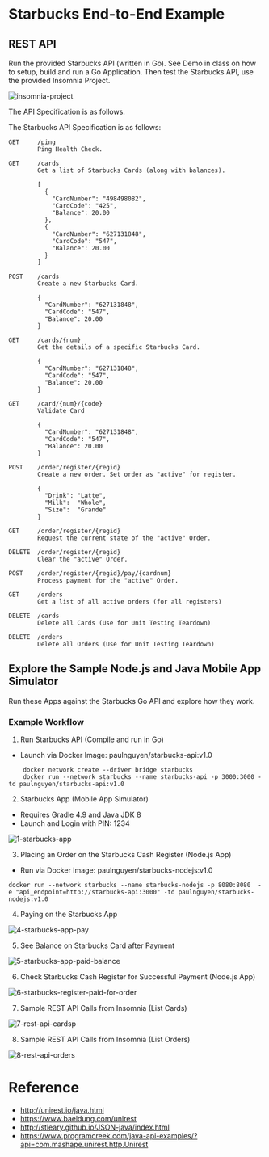 # Starbucks End-to-End Example


## REST API 

Run the provided Starbucks API (written in Go).  See Demo in class on how to setup, build and run a Go Application.  Then test the Starbucks API, use the provided Insomnia Project.

![insomnia-project](images/insomnia-project.png)

The API Specification is as follows. 

The Starbucks API Specification is as follows:

```
GET 	/ping
		Ping Health Check.

GET 	/cards 
		Get a list of Starbucks Cards (along with balances).

		[
		  {
		    "CardNumber": "498498082",
		    "CardCode": "425",
		    "Balance": 20.00
		  },
		  {
		    "CardNumber": "627131848",
		    "CardCode": "547",
		    "Balance": 20.00
		  }
		]		

POST 	/cards
		Create a new Starbucks Card.

		{
		  "CardNumber": "627131848",
		  "CardCode": "547",
		  "Balance": 20.00
		}

GET 	/cards/{num}
		Get the details of a specific Starbucks Card.

		{
		  "CardNumber": "627131848",
		  "CardCode": "547",
		  "Balance": 20.00
		}		

GET 	/card/{num}/{code}
		Validate Card 

		{
		  "CardNumber": "627131848",
		  "CardCode": "547",
		  "Balance": 20.00
		}	

POST    /order/register/{regid}
        Create a new order. Set order as "active" for register.

	    {
	      "Drink": "Latte",
	      "Milk":  "Whole",
	      "Size":  "Grande"
	    }         

GET     /order/register/{regid}
        Request the current state of the "active" Order.

DELETE  /order/register/{regid}
        Clear the "active" Order.

POST    /order/register/{regid}/pay/{cardnum}
        Process payment for the "active" Order. 

GET     /orders
        Get a list of all active orders (for all registers)

DELETE 	/cards
		Delete all Cards (Use for Unit Testing Teardown)

DELETE 	/orders
		Delete all Orders (Use for Unit Testing Teardown)
```

## Explore the Sample Node.js and Java Mobile App Simulator

Run these Apps against the Starbucks Go API and explore how they work.


### Example Workflow

1. Run Starbucks API (Compile and run in Go)

* Launch via Docker Image:  paulnguyen/starbucks-api:v1.0

```
	docker network create --driver bridge starbucks
	docker run --network starbucks --name starbucks-api -p 3000:3000 -td paulnguyen/starbucks-api:v1.0
```

2. Starbucks App (Mobile App Simulator)

* Requires Gradle 4.9 and Java JDK 8
* Launch and Login with PIN: 1234 

![1-starbucks-app](images/1-starbucks-app.png)

3. Placing an Order on the Starbucks Cash Register (Node.js App)

* Run via Docker Image: paulnguyen/starbucks-nodejs:v1.0

```
docker run --network starbucks --name starbucks-nodejs -p 8080:8080  -e "api_endpoint=http://starbucks-api:3000" -td paulnguyen/starbucks-nodejs:v1.0
```

4. Paying on the Starbucks App

![4-starbucks-app-pay](images/4-starbucks-app-pay.png)

5. See Balance on Starbucks Card after Payment

![5-starbucks-app-paid-balance](images/5-starbucks-app-paid-balance.png)

6. Check Starbucks Cash Register for Successful Payment (Node.js App)

![6-starbucks-register-paid-for-order](images/6-starbucks-register-paid-for-order.png)

7. Sample REST API Calls from Insomnia (List Cards)

![7-rest-api-cardsp](images/7-rest-api-cards.png)

8. Sample REST API Calls from Insomnia (List Orders)

![8-rest-api-orders](images/8-rest-api-orders.png)



# Reference

* http://unirest.io/java.html 
* https://www.baeldung.com/unirest
* http://stleary.github.io/JSON-java/index.html
* https://www.programcreek.com/java-api-examples/?api=com.mashape.unirest.http.Unirest







